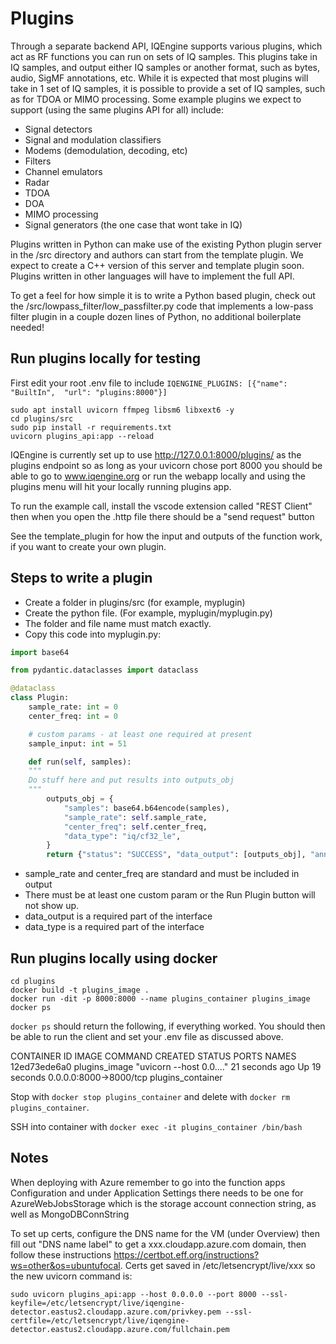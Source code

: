 # Plugins

Through a separate backend API, IQEngine supports various plugins, which act as RF functions you can run on sets of IQ samples.
This plugins take in IQ samples, and output either IQ samples or another format, such as bytes, audio, SigMF annotations, etc.
While it is expected that most plugins will take in 1 set of IQ samples, it is possible to provide a set of IQ samples, such as for TDOA or MIMO processing.
Some example plugins we expect to support (using the same plugins API for all) include:

- Signal detectors
- Signal and modulation classifiers
- Modems (demodulation, decoding, etc)
- Filters
- Channel emulators
- Radar
- TDOA
- DOA
- MIMO processing
- Signal generators (the one case that wont take in IQ)

Plugins written in Python can make use of the existing Python plugin server in the /src directory and authors can start from the template plugin.
We expect to create a C++ version of this server and template plugin soon.
Plugins written in other languages will have to implement the full API.

To get a feel for how simple it is to write a Python based plugin, check out the /src/lowpass_filter/low_passfilter.py
code that implements a low-pass filter plugin in a couple dozen lines of Python, no additional boilerplate needed!

## Run plugins locally for testing

First edit your root .env file to include `IQENGINE_PLUGINS: [{"name": "BuiltIn",  "url": "plugins:8000"}]`

```
sudo apt install uvicorn ffmpeg libsm6 libxext6 -y
cd plugins/src
sudo pip install -r requirements.txt
uvicorn plugins_api:app --reload
```

IQEngine is currently set up to use <http://127.0.0.1:8000/plugins/> as the plugins endpoint so as long as your uvicorn chose port 8000 you should be able to go to www.iqengine.org or run the webapp locally and using the plugins menu will hit your locally running plugins app.

To run the example call, install the vscode extension called "REST Client" then when you open the .http file there should be a "send request" button

See the template_plugin for how the input and outputs of the function work, if you want to create your own plugin.

## Steps to write a plugin

* Create a folder in plugins/src (for example, myplugin)
* Create the python file. (For example, myplugin/myplugin.py)
* The folder and file name must match exactly.
* Copy this code into myplugin.py:
```python
import base64

from pydantic.dataclasses import dataclass

@dataclass
class Plugin:
    sample_rate: int = 0
    center_freq: int = 0

    # custom params - at least one required at present
    sample_input: int = 51

    def run(self, samples):
    """
    Do stuff here and put results into outputs_obj
    """
        outputs_obj = {
            "samples": base64.b64encode(samples),
            "sample_rate": self.sample_rate,
            "center_freq": self.center_freq,
            "data_type": "iq/cf32_le",
        }
        return {"status": "SUCCESS", "data_output": [outputs_obj], "annotations": []}
```
* sample_rate and center_freq are standard and must be included in output
* There must be at least one custom param or the Run Plugin button will not show up.
* data_output is a required part of the interface 
* data_type is a required part of the interface

## Run plugins locally using docker

```
cd plugins
docker build -t plugins_image .
docker run -dit -p 8000:8000 --name plugins_container plugins_image
docker ps
```

`docker ps` should return the following, if everything worked.  You should then be able to run the client and set your .env file as discussed above.

CONTAINER ID   IMAGE           COMMAND                  CREATED          STATUS          PORTS                    NAMES
12ed73ede6a0   plugins_image   "uvicorn --host 0.0.…"   21 seconds ago   Up 19 seconds   0.0.0.0:8000->8000/tcp   plugins_container

Stop with `docker stop plugins_container` and delete with `docker rm plugins_container`.

SSH into container with `docker exec -it plugins_container /bin/bash`

## Notes

When deploying with Azure remember to go into the function apps Configuration and under Application Settings there needs to be one for AzureWebJobsStorage which is the storage account connection string, as well as MongoDBConnString

To set up certs, configure the DNS name for the VM (under Overview) then fill out "DNS name label" to get a xxx.cloudapp.azure.com domain, then follow these instructions <https://certbot.eff.org/instructions?ws=other&os=ubuntufocal>.  Certs get saved in /etc/letsencrypt/live/xxx so the new uvicorn command is:
```
sudo uvicorn plugins_api:app --host 0.0.0.0 --port 8000 --ssl-keyfile=/etc/letsencrypt/live/iqengine-detector.eastus2.cloudapp.azure.com/privkey.pem --ssl-certfile=/etc/letsencrypt/live/iqengine-detector.eastus2.cloudapp.azure.com/fullchain.pem
```
